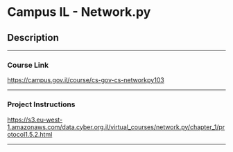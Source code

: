 # Campus IL - Network.py #

## **Description** ## 

---

### Course Link ###   
https://campus.gov.il/course/cs-gov-cs-networkpy103

---

### Project Instructions ### 
https://s3.eu-west-1.amazonaws.com/data.cyber.org.il/virtual_courses/network.py/chapter_1/protocol1.5.2.html

---
